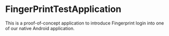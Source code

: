 # FingerPrintTestApplication

This is a proof-of-concept application to introduce Fingerprint login into one of our native Android application. 
